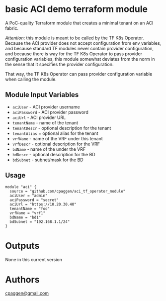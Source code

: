 basic ACI demo terraform module
===============================

A PoC-quality Terraform module that creates a minimal tenant on an ACI fabric.

*Attention*: this module is meant to be called by the TF K8s Operator.
Because the ACI provider does not accept configuration from env_variables,
and because standard TF modules never contain provider configuration,
and because there is way for the TF K8s Operator to pass provider configuration variables, 
this module somewhat deviates from the norm in the sense that it specifies the provider configuration.

That way, the TF K8s Operator can pass provider configuration variable when calling the module.

Module Input Variables
----------------------

- `aciUser` - ACI provider username
- `aciPassword` - ACI provider password
- `aciUrl` - ACI provider URL
- `tenantName` - name of the tenant 
- `tenantDescr` - optional description for the tenant
- `tenantAlias` = optional alias for the tenant 
- `vrfName` - name of the VRF under this tenant
- `vrfDescr` - optional description for the VRF
- `bdName` - name of the under the VRF
- `bdDescr` - optional description for the BD
- `bdSubnet` - subnet/mask for the BD

Usage
-----

```hcl
module "aci" {
  source = "github.com/cpaggen/aci_tf_operator_module"
  aciUser = "admin"
  aciPassword = "secret"
  aciUrl = "https://10.20.30.40"
  tenantName = "foo"
  vrfName = "vrf1"
  bdName = "bd1"
  bdSubnet = "192.168.1.1/24"
}
```


Outputs
=======

None in this current version


Authors
=======

cpaggen@gmail.com
